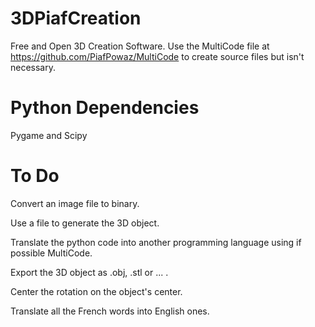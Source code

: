 # 3DPiafCreation
Free and Open 3D Creation Software. Use the MultiCode file at https://github.com/PiafPowaz/MultiCode to create source files but isn't necessary.

# Python Dependencies

Pygame and Scipy

# To Do

Convert an image file to binary.

Use a file to generate the 3D object.

Translate the python code into another programming language using if possible MultiCode.

Export the 3D object as .obj, .stl or ... . 

Center the rotation on the object's center.

Translate all the French words into English ones.
